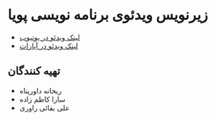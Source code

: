 # زیرنویس ویدئوی برنامه نویسی پویا

* [ لینک ویدئو در یوتیوب](https://youtu.be/oifN-YVlrq8)
* [ لینک ویدئو در آپارات](https://youtu.be/oifN-YVlrq8)

## تهیه کنندگان

- ریحانه داورپناه
- سارا کاظم زاده
- علی بقائی راوری

